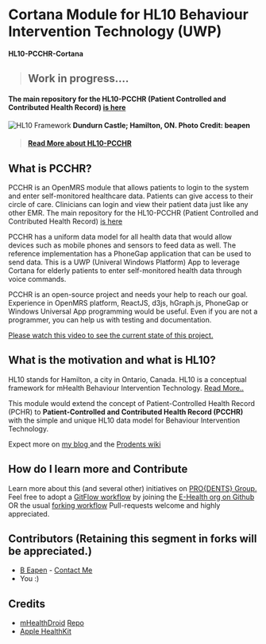 # Cortana Module for HL10 Behaviour Intervention Technology (UWP)
**HL10-PCCHR-Cortana**

> ## Work in progress.... 


#### The main repository for the HL10-PCCHR (Patient Controlled and Contributed Health Record) [is here](https://github.com/E-Health/openmrs-module-patientportaltoolkit-pcchr)

![HL10 Framework](https://raw.github.com/E-Health/openmrs-module-patientportaltoolkit-pcchr/master/docs/hl10-github.png)
**Dundurn Castle; Hamilton, ON. Photo Credit: beapen**

> #### [Read More about HL10-PCCHR](http://prodents.com/blog/patient-controlled-and-contributed-health-record/) 


## What is PCCHR?

PCCHR is an OpenMRS module that allows patients to login to the system and enter self-monitored healthcare data. Patients can give access to their circle of care. Clinicians can login and view their patient data just like any other EMR. The main repository for the HL10-PCCHR (Patient Controlled and Contributed Health Record) [is here](https://github.com/E-Health/openmrs-module-patientportaltoolkit-pcchr)

PCCHR has a uniform data model for all health data that would allow devices such as mobile phones and sensors to feed data as well. The reference implementation has a PhoneGap application that can be used to send data. This is a UWP (Univeral Windows Platform) App to leverage Cortana for elderly patients to enter self-monitored health data through voice commands.

PCCHR is an open-source project and needs your help to reach our goal. Experience in OpenMRS platform, ReactJS, d3js, hGraph.js, PhoneGap or Windows Universal App programming would be useful. Even if you are not a programmer, you can help us with testing and documentation. 

[Please watch this video to see the current state of this project.](https://youtu.be/WCthqDKqea4)

## What is the motivation and what is HL10?

HL10 stands for Hamilton, a city in Ontario, Canada. HL10 is a conceptual framework for mHealth Behaviour Intervention Technology. [Read More..](http://nuchange.ca/2015/10/hl10-what-is-it.html)


This module would extend the concept of Patient-Controlled Health Record (PCHR) to **Patient-Controlled and Contributed Health Record (PCCHR)** with the simple and unique HL10 data model for Behaviour Intervention Technology. 

Expect more on [my blog ](http://nuchange.ca) and the [Prodents wiki](http://wiki.prodents.com)

## How do I learn more and Contribute

Learn more about this (and several other) initiatives on [PRO{DENTS} Group.](http://prodents.com)
Feel free to adopt a [GitFlow workflow](https://www.atlassian.com/git/tutorials/comparing-workflows/gitflow-workflow) by joining the [E-Health org on Github](https://github.com/E-Health) OR the usual [forking workflow](https://www.atlassian.com/git/tutorials/comparing-workflows/forking-workflow)
Pull-requests welcome and highly appreciated.
  
## Contributors (Retaining this segment in forks will be appreciated.)

- [B Eapen](http://nuchange.ca) - [Contact Me](http://nuchange.ca/contact)
- You :)

## Credits

- [mHealthDroid](http://link.springer.com/chapter/10.1007%2F978-3-319-13105-4_14) [Repo](https://github.com/mHealthTechnologies/mHealthDroid)
- [Apple HealthKit](https://developer.apple.com/healthkit/)